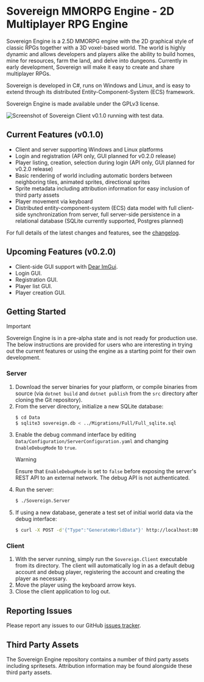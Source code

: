 # Sovereign MMORPG Engine - 2D Multiplayer RPG Engine

Sovereign Engine is a 2.5D MMORPG engine with the 2D graphical style of classic RPGs
together with a 3D voxel-based world. The world is highly dynamic and allows
developers and players alike the ability to build homes, mine for resources, farm the
land, and delve into dungeons. Currently in early development, Sovereign will make it easy to
create and share multiplayer RPGs.

Sovereign is developed in C#, runs on Windows and Linux, and is easy to
extend through its distributed Entity-Component-System (ECS) framework.

Sovereign Engine is made available under the GPLv3 license.

![Screenshot of Sovereign Client v0.1.0 running with test data.](screenshot.png)

## Current Features (v0.1.0)

* Client and server supporting Windows and Linux platforms
* Login and registration (API only, GUI planned for v0.2.0 release)
* Player listing, creation, selection during login (API only, GUI planned for v0.2.0 release)
* Basic rendering of world including automatic borders between neighboring tiles, animated
  sprites, directional sprites
* Sprite metadata including attribution information for easy inclusion of third party
  assets
* Player movement via keyboard
* Distributed entity-component-system (ECS) data model with full client-side synchronization from
  server, full server-side persistence in a relational database (SQLite currently supported,
  Postgres planned)

For full details of the latest changes and features, see the [changelog](CHANGELOG.md).

## Upcoming Features (v0.2.0)

* Client-side GUI support with [Dear ImGui](https://github.com/ocornut/imgui).
* Login GUI.
* Registration GUI.
* Player list GUI.
* Player creation GUI.

## Getting Started

> [!IMPORTANT]
> Sovereign Engine is in a pre-alpha state and is not ready for production use.
> The below instructions are provided for users who are interesting in trying out the
> current features or using the engine as a starting point for their own development.

### Server

1. Download the server binaries for your platform, or compile binaries from source (via
   `dotnet build` and `dotnet publish` from the `src` directory after cloning the Git repository).
2. From the server directory, initialize a new SQLite database:
   ```bash
   $ cd Data
   $ sqlite3 sovereign.db < ../Migrations/Full/Full_sqlite.sql
   ```
3. Enable the debug command interface by editing `Data/Configuration/ServerConfiguration.yaml`
   and changing `EnableDebugMode` to `true`.
   > [!WARNING]
   > Ensure that `EnableDebugMode` is set to `false` before exposing the
   > server's REST API to an external network. The debug API is not authenticated.
4. Run the server:
   ```bash
   $ ./Sovereign.Server
   ```
5. If using a new database, generate a test set of initial world data via the debug interface:
   ```bash
   $ curl -X POST -d'{"Type":"GenerateWorldData"}' http://localhost:8080/debug
   ```

### Client

1. With the server running, simply run the `Sovereign.Client` executable from its directory.
   The client will automatically log in as a default debug account and debug player, registering
   the account and creating the player as necessary.
2. Move the player using the keyboard arrow keys.
3. Close the client application to log out.

## Reporting Issues

Please report any issues to our GitHub [issues tracker](https://github.com/opticfluorine/sovereign/issues).

## Third Party Assets

The Sovereign Engine repository contains a number of third party assets
including spritesets. Attribution information may be found alongside these third party
assets.

